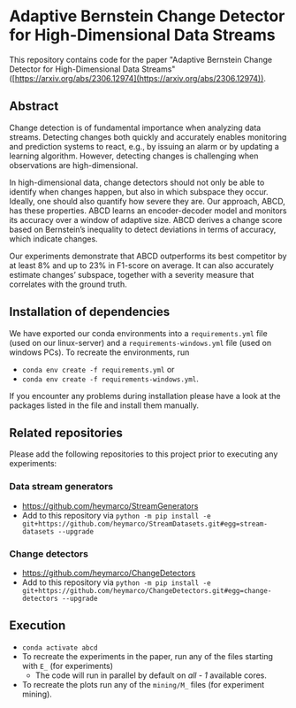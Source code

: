 # Adaptive Bernstein Change Detector for High-Dimensional Data Streams 

This repository contains code for the paper "Adaptive Bernstein Change Detector for High-Dimensional Data Streams" ([https://arxiv.org/abs/2306.12974](https://arxiv.org/abs/2306.12974)).

## Abstract
Change detection is of fundamental importance when analyzing data streams. Detecting changes both quickly and accurately enables monitoring and prediction systems to react, e.g., by issuing an alarm or by updating a learning algorithm. However, detecting changes is challenging when observations are high-dimensional.

In high-dimensional data, change detectors should not only be able to identify when changes happen, but also in which subspace they occur. Ideally, one should also quantify how severe they are. Our approach, ABCD, has these properties. ABCD learns an encoder-decoder model and monitors its accuracy over a window of adaptive size. ABCD derives a change score based on Bernstein’s inequality to detect deviations in terms of accuracy, which indicate changes.

Our experiments demonstrate that ABCD outperforms its best competitor by at least 8% and up to 23% in F1-score on average. It can also accurately estimate changes’ subspace, together with a severity measure that correlates with the ground truth.

## Installation of dependencies

We have exported our conda environments into a `requirements.yml` file (used on our linux-server) and a `requirements-windows.yml` file (used on windows PCs). To recreate the environments, run 
- `conda env create -f requirements.yml` or 
- `conda env create -f requirements-windows.yml`.

If you encounter any problems during installation please have a look at the packages listed in the file and install them manually.

## Related repositories

Please add the following repositories to this project prior to executing any experiments:

### Data stream generators
- https://github.com/heymarco/StreamGenerators
- Add to this repository via `python -m pip install -e git+https://github.com/heymarco/StreamDatasets.git#egg=stream-datasets --upgrade`

### Change detectors
- https://github.com/heymarco/ChangeDetectors
- Add to this repository via `python -m pip install -e git+https://github.com/heymarco/ChangeDetectors.git#egg=change-detectors --upgrade`

## Execution

- `conda activate abcd`
- To recreate the experiments in the paper, run any of the files starting with `E_` (for experiments)
  - The code will run in parallel by default on *all - 1* available cores. 
- To recreate the plots run any of the `mining/M_` files (for experiment mining). 
